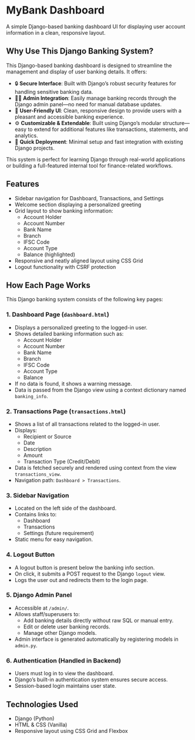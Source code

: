 # MyBank Dashboard

A simple Django-based banking dashboard UI for displaying user account information in a clean, responsive layout.

## Why Use This Django Banking System?

This Django-based banking dashboard is designed to streamline the management and display of user banking details. It offers:

- 🔒 **Secure Interface**: Built with Django’s robust security features for handling sensitive banking data.
- 🧑‍💻 **Admin Integration**: Easily manage banking records through the Django admin panel—no need for manual database updates.
- 🎨 **User-Friendly UI**: Clean, responsive design to provide users with a pleasant and accessible banking experience.
- ⚙️ **Customizable & Extendable**: Built using Django’s modular structure—easy to extend for additional features like transactions, statements, and analytics.
- 🚀 **Quick Deployment**: Minimal setup and fast integration with existing Django projects.

This system is perfect for learning Django through real-world applications or building a full-featured internal tool for finance-related workflows.

## Features

- Sidebar navigation for Dashboard, Transactions, and Settings
- Welcome section displaying a personalized greeting
- Grid layout to show banking information:
  - Account Holder
  - Account Number
  - Bank Name
  - Branch
  - IFSC Code
  - Account Type
  - Balance (highlighted)
- Responsive and neatly aligned layout using CSS Grid
- Logout functionality with CSRF protection

## How Each Page Works

This Django banking system consists of the following key pages:

### 1. **Dashboard Page (`dashboard.html`)**
- Displays a personalized greeting to the logged-in user.
- Shows detailed banking information such as:
  - Account Holder
  - Account Number
  - Bank Name
  - Branch
  - IFSC Code
  - Account Type
  - Balance
- If no data is found, it shows a warning message.
- Data is passed from the Django view using a context dictionary named `banking_info`.

### 2. **Transactions Page (`transactions.html`)**
- Shows a list of all transactions related to the logged-in user.
- Displays:
  - Recipient or Source
  - Date
  - Description
  - Amount
  - Transaction Type (Credit/Debit)
- Data is fetched securely and rendered using context from the view `transactions_view`.
- Navigation path: `Dashboard > Transactions`.

### 3. **Sidebar Navigation**
- Located on the left side of the dashboard.
- Contains links to:
  - Dashboard
  - Transactions
  - Settings (future requirement)
- Static menu for easy navigation.

### 4. **Logout Button**
- A logout button is present below the banking info section.
- On click, it submits a POST request to the Django `logout` view.
- Logs the user out and redirects them to the login page.

### 5. **Django Admin Panel**
- Accessible at `/admin/`.
- Allows staff/superusers to:
  - Add banking details directly without raw SQL or manual entry.
  - Edit or delete user banking records.
  - Manage other Django models.
- Admin interface is generated automatically by registering models in `admin.py`.

### 6. **Authentication (Handled in Backend)**
- Users must log in to view the dashboard.  
- Django’s built-in authentication system ensures secure access.
- Session-based login maintains user state.

## Technologies Used

- Django (Python)
- HTML & CSS (Vanilla)
- Responsive layout using CSS Grid and Flexbox
